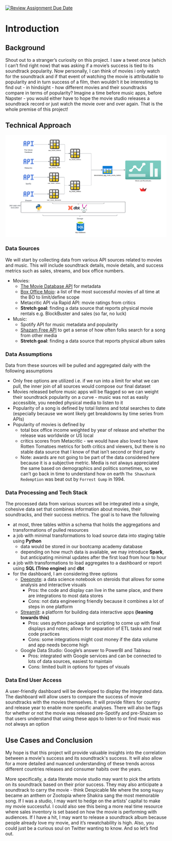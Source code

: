 [![Review Assignment Due Date](https://classroom.github.com/assets/deadline-readme-button-24ddc0f5d75046c5622901739e7c5dd533143b0c8e959d652212380cedb1ea36.svg)](https://classroom.github.com/a/1lXY_Wlg)

# Introduction

## Background

Shout out to a stranger’s curiosity on this project. I saw a tweet once (which I can’t find right now) that was asking if a movie’s success is tied to its soundtrack popularity. Now personally, I can think of movies i only watch for the soundtrack and if that event of watching the movie is attributable to popularity and in turn success of a film, then wouldn’t it be interesting to find out - in hindsight - how different movies and their soundtracks compare in terms of popularity? Imagine a time before music apps, before Napster - you would either have to hope the movie studio releases a soundtrack record or just watch the movie over and over again. That is the whole premise of this project!

## Technical Approach

![a diagram showing the flow of data from sources to destination to highlight the goal of the project](img/capstone_project_proposal_diagram.png)

### Data Sources

We will start by collecting data from various API sources related to movies and music. This will include soundtrack details, movie details, and success metrics such as sales, streams, and box office numbers.

- Movies:
    - [The Movie Database API](https://www.themoviedb.org/) for metadata
    - [Box Office Mojo](https://www.boxofficemojo.com/chart/ww_top_lifetime_gross/?ref_=bo_lnav_hm_shrt): a list of the most successful movies of all time at the BO to limit/define scope
    - Metacritic API via Rapid API: movie ratings from critics
    - **Stretch goal**: finding a data source that reports physical movie rentals e.g. BlockBuster and sales (so far, no luck)
- Music:
    - Spotify API for music metadata and popularity
    - [Shazam Free API](https://rapidapi.com/diyorbekkanal/api/shazam-api-free) to get a sense of how often folks search for a song from other media
    - **Stretch goal**: finding a data source that reports physical album sales

### Data Assumptions

Data from these sources will be pulled and aggregated daily with the following assumptions

- Only free options are utilized i.e. if we run into a limit for what we can pull, the inner join of all sources would compose our final dataset
- Movies released before music apps will be flagged so we can weight their soundtrack popularity on a curve - music was not as easily accessible, you needed physical media to listen to it
- Popularity of a song is defined by total listens and total searches to date (especially because we wont likely get breakdowns by time series from APIs)
- Popularity of movies is defined by
    - total box office income weighted by year of release and whether the release was worldwide or US local
    - critics scores from Metacritic - we would have also loved to have Rotten Tomatoes metrics for both critics and viewers, but there is no stable data source that I know of that isn’t second or third party
    - Note: awards are not going to be part of the data considered here because it is a subjective metric. Media is not always appreciated the same based on demographics and politics sometimes, so we can’t go back in time to understand how on earth `The Shawshank Redemption` was beat out by `Forrest Gump` in 1994.

### Data Processing and Tech Stack

The processed data from various sources will be integrated into a single, cohesive data set that combines information about movies, their soundtracks, and their success metrics. The goal is to have the following

- at most, three tables within a schema that holds the aggregations and transformations of pulled resources
- a job with minimal transformations to load source data into staging table using **Python**
    - data would be stored in our bootcamp academy database
    - depending on how much data is available, we may introduce **Spark**, but anticipating minimal updates after the first load from hour to hour
- a job with transformations to load aggregates to a dashboard or report using **SQL (Trino engine)** and **dbt**
- for the dashboard, I am considering three options
    - [Deepnote](https://deepnote.com/): a data science notebook on steroids that allows for some analysis and interactive visuals
        - Pros: the code and display can live in the same place, and there are integrations to most data stores
        - Cons: not data engineering friendly because it combines a lot of steps in one platform
    - [Streamlit](https://streamlit.io/): a platform for building data interactive apps **(leaning towards this)**
        - Pros: uses python package and scripting to come up with final displays and notes; allows for separation of ETL tasks and neat code practices
        - Cons: some integrations might cost money if the data volume and app needs become high
    - Google Data Studio: Google’s answer to PowerBI and Tableau
        - Pros: integrated with Google services and can be connected to lots of data sources, easiest to maintain
        - Cons: limited built in options for types of visuals

### Data End User Access

A user-friendly dashboard will be developed to display the integrated data. The dashboard will allow users to compare the success of movie soundtracks with the movies themselves. It will provide filters for country and release year to enable more specific analyses. There will also be flags for whether or not the movie was released pre-Spotify and pre-Shazam so that users understand that using these apps to listen to or find music was not always an option

## Use Cases and Conclusion

My hope is that this project will provide valuable insights into the correlation between a movie's success and its soundtrack's success. It will also allow for a more detailed and nuanced understanding of these trends across different countries releases and consumer habits over the years.

More specifically, a data literate movie studio may want to pick the artists on its soundtrack based on their prior success. They may also anticipate a soundtrack to carry the movie - think Despicable Me where the song `Happy` became an anthem or Zootopia where Shakira sang the most memorable song. If I was a studio, I may want to hedge on the artists’ capital to make my movie successful. I could also see this being a more real time resource where sales inventory is set based on how the movie is performing with audiences. If I have a hit, I may want to release a soundtrack album because people already love my movie, and it’s rewatchability is high. Also, you could just be a curious soul on Twitter wanting to know. And so let’s find out.
